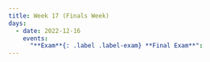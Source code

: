 ```yaml
---
title: Week 17 (Finals Week)
days:
  - date: 2022-12-16
    events:
      "**Exam**{: .label .label-exam} **Final Exam**":
---
```

